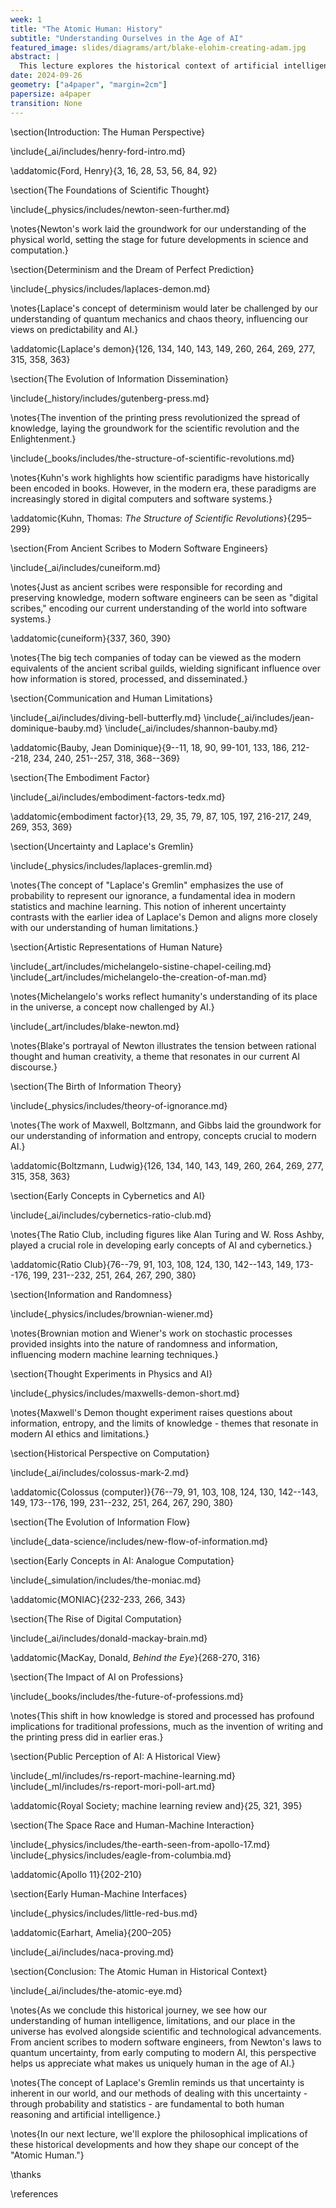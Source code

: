 ```yaml
---
week: 1
title: "The Atomic Human: History"
subtitle: "Understanding Ourselves in the Age of AI"
featured_image: slides/diagrams/art/blake-elohim-creating-adam.jpg
abstract: |
  This lecture explores the historical context of artificial intelligence through the lens of human limitations, embodiment, and our evolving understanding of intelligence and information. We trace the development of scientific thought, communication, computation, and automation, examining how these advancements have shaped our understanding of human intelligence and the challenges they present for AI. By understanding this history, we gain insights into what makes us uniquely human in the age of artificial intelligence.
date: 2024-09-26
geometry: ["a4paper", "margin=2cm"]
papersize: a4paper
transition: None
---
```



\section{Introduction: The Human Perspective}

\include{_ai/includes/henry-ford-intro.md}

\addatomic{Ford, Henry}{3, 16, 28, 53, 56, 84, 92}

\section{The Foundations of Scientific Thought}

\include{_physics/includes/newton-seen-further.md}

\notes{Newton's work laid the groundwork for our understanding of the physical world, setting the stage for future developments in science and computation.}

\section{Determinism and the Dream of Perfect Prediction}

\include{_physics/includes/laplaces-demon.md}

\notes{Laplace's concept of determinism would later be challenged by our understanding of quantum mechanics and chaos theory, influencing our views on predictability and AI.}

\addatomic{Laplace's demon}{126, 134, 140, 143, 149, 260, 264, 269, 277, 315, 358, 363}

\section{The Evolution of Information Dissemination}

\include{_history/includes/gutenberg-press.md}

\notes{The invention of the printing press revolutionized the spread of knowledge, laying the groundwork for the scientific revolution and the Enlightenment.}

\include{_books/includes/the-structure-of-scientific-revolutions.md}

\notes{Kuhn's work highlights how scientific paradigms have historically been encoded in books. However, in the modern era, these paradigms are increasingly stored in digital computers and software systems.}

\addatomic{Kuhn, Thomas: *The Structure of Scientific Revolutions*}{295–299}

\section{From Ancient Scribes to Modern Software Engineers}

\include{_ai/includes/cuneiform.md}

\notes{Just as ancient scribes were responsible for recording and preserving knowledge, modern software engineers can be seen as "digital scribes," encoding our current understanding of the world into software systems.}

\addatomic{cuneiform}{337, 360, 390}

\notes{The big tech companies of today can be viewed as the modern equivalents of the ancient scribal guilds, wielding significant influence over how information is stored, processed, and disseminated.}

\section{Communication and Human Limitations}

\include{_ai/includes/diving-bell-butterfly.md}
\include{_ai/includes/jean-dominique-bauby.md}
\include{_ai/includes/shannon-bauby.md}

\addatomic{Bauby, Jean Dominique}{9--11, 18, 90, 99-101, 133, 186, 212--218, 234, 240, 251--257, 318, 368--369}

\section{The Embodiment Factor}

\include{_ai/includes/embodiment-factors-tedx.md}

\addatomic{embodiment factor}{13, 29, 35, 79, 87, 105, 197, 216-217, 249, 269, 353, 369}

\section{Uncertainty and Laplace's Gremlin}

\include{_physics/includes/laplaces-gremlin.md}

\notes{The concept of "Laplace's Gremlin" emphasizes the use of probability to represent our ignorance, a fundamental idea in modern statistics and machine learning. This notion of inherent uncertainty contrasts with the earlier idea of Laplace's Demon and aligns more closely with our understanding of human limitations.}

\section{Artistic Representations of Human Nature}

\include{_art/includes/michelangelo-sistine-chapel-ceiling.md}
\include{_art/includes/michelangelo-the-creation-of-man.md}

\notes{Michelangelo's works reflect humanity's understanding of its place in the universe, a concept now challenged by AI.}

\include{_art/includes/blake-newton.md}

\notes{Blake's portrayal of Newton illustrates the tension between rational thought and human creativity, a theme that resonates in our current AI discourse.}

\section{The Birth of Information Theory}

\include{_physics/includes/theory-of-ignorance.md}

\notes{The work of Maxwell, Boltzmann, and Gibbs laid the groundwork for our understanding of information and entropy, concepts crucial to modern AI.}

\addatomic{Boltzmann, Ludwig}{126, 134, 140, 143, 149, 260, 264, 269, 277, 315, 358, 363}

\section{Early Concepts in Cybernetics and AI}

\include{_ai/includes/cybernetics-ratio-club.md}

\notes{The Ratio Club, including figures like Alan Turing and W. Ross Ashby, played a crucial role in developing early concepts of AI and cybernetics.}

\addatomic{Ratio Club}{76--79, 91, 103, 108, 124, 130, 142--143, 149, 173--176, 199, 231--232, 251, 264, 267, 290, 380}

\section{Information and Randomness}

\include{_physics/includes/brownian-wiener.md}

\notes{Brownian motion and Wiener's work on stochastic processes provided insights into the nature of randomness and information, influencing modern machine learning techniques.}

\section{Thought Experiments in Physics and AI}

\include{_physics/includes/maxwells-demon-short.md}

\notes{Maxwell's Demon thought experiment raises questions about information, entropy, and the limits of knowledge - themes that resonate in modern AI ethics and limitations.}

\section{Historical Perspective on Computation}

\include{_ai/includes/colossus-mark-2.md}

\addatomic{Colossus (computer)}{76--79, 91, 103, 108, 124, 130, 142--143, 149, 173--176, 199, 231--232, 251, 264, 267, 290, 380}

\section{The Evolution of Information Flow}

\include{_data-science/includes/new-flow-of-information.md}

\section{Early Concepts in AI: Analogue Computation}

\include{_simulation/includes/the-moniac.md}

\addatomic{MONIAC}{232-233, 266, 343}

\section{The Rise of Digital Computation}

\include{_ai/includes/donald-mackay-brain.md}

\addatomic{MacKay, Donald, *Behind the Eye*}{268-270, 316}

\section{The Impact of AI on Professions}

\include{_books/includes/the-future-of-professions.md}

\notes{This shift in how knowledge is stored and processed has profound implications for traditional professions, much as the invention of writing and the printing press did in earlier eras.}

\section{Public Perception of AI: A Historical View}

\include{_ml/includes/rs-report-machine-learning.md}
\include{_ml/includes/rs-report-mori-poll-art.md}

\addatomic{Royal Society; machine learning review and}{25, 321, 395}

\section{The Space Race and Human-Machine Interaction}

\include{_physics/includes/the-earth-seen-from-apollo-17.md}
\include{_physics/includes/eagle-from-columbia.md}

\addatomic{Apollo 11}{202-210}

\section{Early Human-Machine Interfaces}

\include{_physics/includes/little-red-bus.md}

\addatomic{Earhart, Amelia}{200–205}

\include{_ai/includes/naca-proving.md}

\section{Conclusion: The Atomic Human in Historical Context}

\include{_ai/includes/the-atomic-eye.md}

\notes{As we conclude this historical journey, we see how our understanding of human intelligence, limitations, and our place in the universe has evolved alongside scientific and technological advancements. From ancient scribes to modern software engineers, from Newton's laws to quantum uncertainty, from early computing to modern AI, this perspective helps us appreciate what makes us uniquely human in the age of AI.}

\notes{The concept of Laplace's Gremlin reminds us that uncertainty is inherent in our world, and our methods of dealing with this uncertainty - through probability and statistics - are fundamental to both human reasoning and artificial intelligence.}

\notes{In our next lecture, we'll explore the philosophical implications of these historical developments and how they shape our concept of the "Atomic Human."}

\thanks

\references
